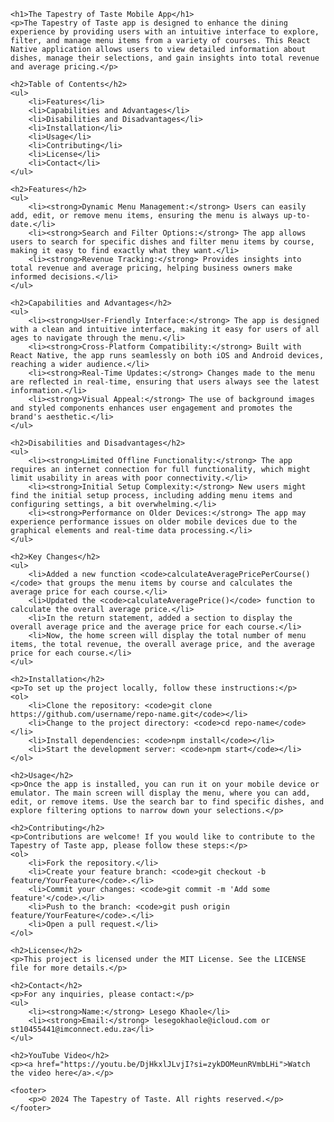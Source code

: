 <!DOCTYPE html>
<html lang="en">
<head>
    <meta charset="UTF-8">
    <meta name="viewport" content="width=device-width, initial-scale=1.0">
    <title>The Tapestry of Taste Mobile App</title>
</head>
<body>

    <h1>The Tapestry of Taste Mobile App</h1>
    <p>The Tapestry of Taste app is designed to enhance the dining experience by providing users with an intuitive interface to explore, filter, and manage menu items from a variety of courses. This React Native application allows users to view detailed information about dishes, manage their selections, and gain insights into total revenue and average pricing.</p>

    <h2>Table of Contents</h2>
    <ul>
        <li>Features</li>
        <li>Capabilities and Advantages</li>
        <li>Disabilities and Disadvantages</li>
        <li>Installation</li>
        <li>Usage</li>
        <li>Contributing</li>
        <li>License</li>
        <li>Contact</li>
    </ul>

    <h2>Features</h2>
    <ul>
        <li><strong>Dynamic Menu Management:</strong> Users can easily add, edit, or remove menu items, ensuring the menu is always up-to-date.</li>
        <li><strong>Search and Filter Options:</strong> The app allows users to search for specific dishes and filter menu items by course, making it easy to find exactly what they want.</li>
        <li><strong>Revenue Tracking:</strong> Provides insights into total revenue and average pricing, helping business owners make informed decisions.</li>
    </ul>

    <h2>Capabilities and Advantages</h2>
    <ul>
        <li><strong>User-Friendly Interface:</strong> The app is designed with a clean and intuitive interface, making it easy for users of all ages to navigate through the menu.</li>
        <li><strong>Cross-Platform Compatibility:</strong> Built with React Native, the app runs seamlessly on both iOS and Android devices, reaching a wider audience.</li>
        <li><strong>Real-Time Updates:</strong> Changes made to the menu are reflected in real-time, ensuring that users always see the latest information.</li>
        <li><strong>Visual Appeal:</strong> The use of background images and styled components enhances user engagement and promotes the brand's aesthetic.</li>
    </ul>

    <h2>Disabilities and Disadvantages</h2>
    <ul>
        <li><strong>Limited Offline Functionality:</strong> The app requires an internet connection for full functionality, which might limit usability in areas with poor connectivity.</li>
        <li><strong>Initial Setup Complexity:</strong> New users might find the initial setup process, including adding menu items and configuring settings, a bit overwhelming.</li>
        <li><strong>Performance on Older Devices:</strong> The app may experience performance issues on older mobile devices due to the graphical elements and real-time data processing.</li>
    </ul>

    <h2>Key Changes</h2>
    <ul>
        <li>Added a new function <code>calculateAveragePricePerCourse()</code> that groups the menu items by course and calculates the average price for each course.</li>
        <li>Updated the <code>calculateAveragePrice()</code> function to calculate the overall average price.</li>
        <li>In the return statement, added a section to display the overall average price and the average price for each course.</li>
        <li>Now, the home screen will display the total number of menu items, the total revenue, the overall average price, and the average price for each course.</li>
    </ul>

    <h2>Installation</h2>
    <p>To set up the project locally, follow these instructions:</p>
    <ol>
        <li>Clone the repository: <code>git clone https://github.com/username/repo-name.git</code></li>
        <li>Change to the project directory: <code>cd repo-name</code></li>
        <li>Install dependencies: <code>npm install</code></li>
        <li>Start the development server: <code>npm start</code></li>
    </ol>

    <h2>Usage</h2>
    <p>Once the app is installed, you can run it on your mobile device or emulator. The main screen will display the menu, where you can add, edit, or remove items. Use the search bar to find specific dishes, and explore filtering options to narrow down your selections.</p>

    <h2>Contributing</h2>
    <p>Contributions are welcome! If you would like to contribute to the Tapestry of Taste app, please follow these steps:</p>
    <ol>
        <li>Fork the repository.</li>
        <li>Create your feature branch: <code>git checkout -b feature/YourFeature</code>.</li>
        <li>Commit your changes: <code>git commit -m 'Add some feature'</code>.</li>
        <li>Push to the branch: <code>git push origin feature/YourFeature</code>.</li>
        <li>Open a pull request.</li>
    </ol>

    <h2>License</h2>
    <p>This project is licensed under the MIT License. See the LICENSE file for more details.</p>

    <h2>Contact</h2>
    <p>For any inquiries, please contact:</p>
    <ul>
        <li><strong>Name:</strong> Lesego Khaole</li>
        <li><strong>Email:</strong> lesegokhaole@icloud.com or st10455441@imconnect.edu.za</li>
    </ul>

    <h2>YouTube Video</h2>
    <p><a href="https://youtu.be/DjHkxlJLvjI?si=zykDOMeunRVmbLHi">Watch the video here</a>.</p>

    <footer>
        <p>© 2024 The Tapestry of Taste. All rights reserved.</p>
    </footer>

</body>
</html>
